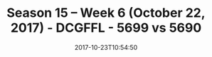 ---
title: Season 15 – Week 6 (October 22, 2017) - DCGFFL - 5699 vs 5690
teams_score:
- team: 5699
  score: 54
- team: 5690
  score: 53
mvp: Paul Guequierre, Rachel Browning
game-ball: AJ Ruest, Aaron Beck
season: 15
week: 6
date: '2017-10-23T10:54:50'
pageid: season-15-week-6-october-22-2017-5699-vs-5690
---